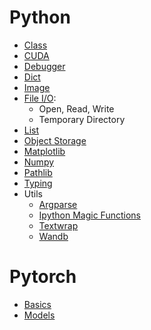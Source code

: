 # Python 
- [Class](./tutorials/class.md)
- [CUDA](./tutorials/cuda.md)
- [Debugger](./tutorials/debugger_tips.md)
- [Dict](./tutorials/dict.md)
- [Image](./tutorials/image.md)
- [File I/O](./tutorials/file_io.md): 
  - Open, Read, Write
  - Temporary Directory
- [List](./tutorials/list.md)
- [Object Storage](./object_storage.md)
- [Matplotlib](./tutorials/matplotlib.md)
- [Numpy](./tutorials/numpy.md)
- [Pathlib](./tutorials/pathlib.md)
- [Typing](./tutorials/typing.md)
- Utils
  - [Argparse](./tutorials/argparse.md)
  - [Ipython Magic Functions](./tutorials/ipython_magic_functions.md)
  - [Textwrap](./tutorials/textwrap.md)
  - [Wandb](./tutorials/wandb.md)
# Pytorch
- [Basics](./tutorials/torch_basics.md)
- [Models](./tutorials/torch_models.md)
